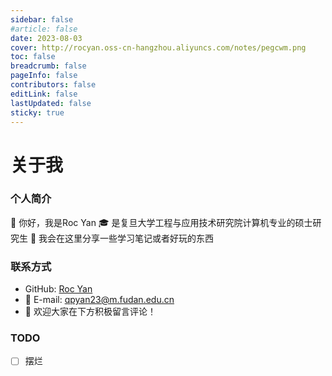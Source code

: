 ```yaml
---
sidebar: false
#article: false
date: 2023-08-03
cover: http://rocyan.oss-cn-hangzhou.aliyuncs.com/notes/pegcwm.png
toc: false
breadcrumb: false
pageInfo: false
contributors: false
editLink: false
lastUpdated: false
sticky: true
---
```

# 关于我

### 个人简介
:wave: 你好，我是Roc Yan
:mortar_board: 是复旦大学工程与应用技术研究院计算机专业的硕士研究生
:scroll: 我会在这里分享一些学习笔记或者好玩的东西

<!-- more -->

### 联系方式
- <FontIcon icon="github" size="24"/> GitHub: [Roc Yan](https://github.com/RocYan98)
- :email: E-mail: [qpyan23@m.fudan.edu.cn](mailto:qpyan23@m.fudan.edu.cn)
- :memo: 欢迎大家在下方积极留言评论！

### TODO
- [ ] 摆烂